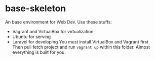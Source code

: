 # base-skeleton
An base environment for Web Dev. Use these stuffs:
* Vagrant and VirtualBox for virtualization
* Ubuntu for serving
* Laravel for developing
You must install VirtualBox and Vagrant first. Then pull fetch project and run ```vagrant up``` within this folder. Almost everything is built for you.
